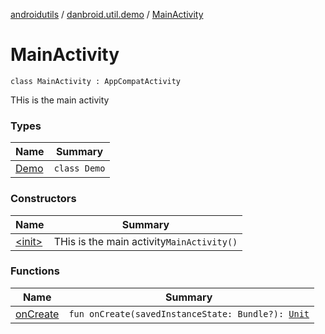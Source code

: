 [androidutils](../../index.md) / [danbroid.util.demo](../index.md) / [MainActivity](./index.md)

# MainActivity

`class MainActivity : AppCompatActivity`

THis is the main activity

### Types

| Name | Summary |
|---|---|
| [Demo](-demo/index.md) | `class Demo` |

### Constructors

| Name | Summary |
|---|---|
| [&lt;init&gt;](-init-.md) | THis is the main activity`MainActivity()` |

### Functions

| Name | Summary |
|---|---|
| [onCreate](on-create.md) | `fun onCreate(savedInstanceState: Bundle?): `[`Unit`](https://kotlinlang.org/api/latest/jvm/stdlib/kotlin/-unit/index.html) |
